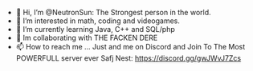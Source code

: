 - 👋 Hi, I’m @NeutronSun: The Strongest person in the world.
- 👀 I’m interested in math, coding and videogames.
- 🌱 I’m currently learning Java, C++ and SQL/php
- 💞️ Im collaborating with THE FACKEN DERE
- 📫 How to reach me ... Just and me on Discord and Join To The Most POWERFULL server ever Safj Nest: https://discord.gg/gwJWvJ7Zcs

<!---
NeutronSun/NeutronSun is a ✨ special ✨ repository because its `README.md` (this file) appears on your GitHub profile.
You can click the Preview link to take a look at your changes.
--->
